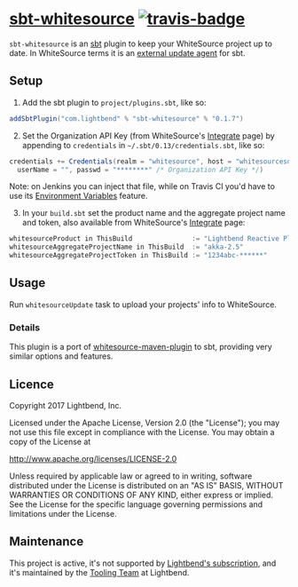# [sbt-whitesource][] [![travis-badge][]][travis]

[sbt-whitesource]: https://github.com/lightbend/sbt-whitesource
[travis]:       https://travis-ci.org/lightbend/sbt-whitesource
[travis-badge]: https://travis-ci.org/lightbend/sbt-whitesource.svg?branch=master

`sbt-whitesource` is an [sbt][] plugin to keep your WhiteSource project up to date. In WhiteSource terms it is
an [external update agent][whitesource/agents] for sbt.

[sbt]: http://www.scala-sbt.org/
[whitesource/agents]: https://github.com/whitesource/agents

## Setup

1. Add the sbt plugin to `project/plugins.sbt`, like so:

```scala
addSbtPlugin("com.lightbend" % "sbt-whitesource" % "0.1.7")
```

[ws-Integrate]: https://saas.whitesourcesoftware.com/Wss/WSS.html#!adminOrganization_integration

2. Set the Organization API Key (from WhiteSource's [Integrate][ws-Integrate] page) by appending to `credentials` in `~/.sbt/0.13/credentials.sbt`, like so:

```scala
credentials += Credentials(realm = "whitesource", host = "whitesourcesoftware.com",
  userName = "", passwd = "********" /* Organization API Key */)
```

Note: on Jenkins you can inject that file, while on Travis CI you'd have to use its [Environment Variables](https://docs.travis-ci.com/user/environment-variables/) feature.

3. In your `build.sbt` set the product name and the aggregate project name and token, also available from WhiteSource's [Integrate][ws-Integrate] page:

```scala
whitesourceProduct in ThisBuild               := "Lightbend Reactive Platform"
whitesourceAggregateProjectName in ThisBuild  := "akka-2.5"
whitesourceAggregateProjectToken in ThisBuild := "1234abc-******"
```

## Usage

Run `whitesourceUpdate` task to upload your projects' info to WhiteSource.

### Details

This plugin is a port of [whitesource-maven-plugin][] to sbt, providing very similar options and features.

[whitesource-maven-plugin]: https://github.com/whitesource/maven-plugin

## Licence

Copyright 2017 Lightbend, Inc.

Licensed under the Apache License, Version 2.0 (the "License");
you may not use this file except in compliance with the License.
You may obtain a copy of the License at

  http://www.apache.org/licenses/LICENSE-2.0

Unless required by applicable law or agreed to in writing, software
distributed under the License is distributed on an "AS IS" BASIS,
WITHOUT WARRANTIES OR CONDITIONS OF ANY KIND, either express or implied.
See the License for the specific language governing permissions and
limitations under the License.

## Maintenance

This project is active, it's not supported by [Lightbend's subscription](https://www.lightbend.com/subscription), and it's maintained by the [Tooling Team](https://github.com/orgs/lightbend/teams/tooling-team) at Lightbend.
